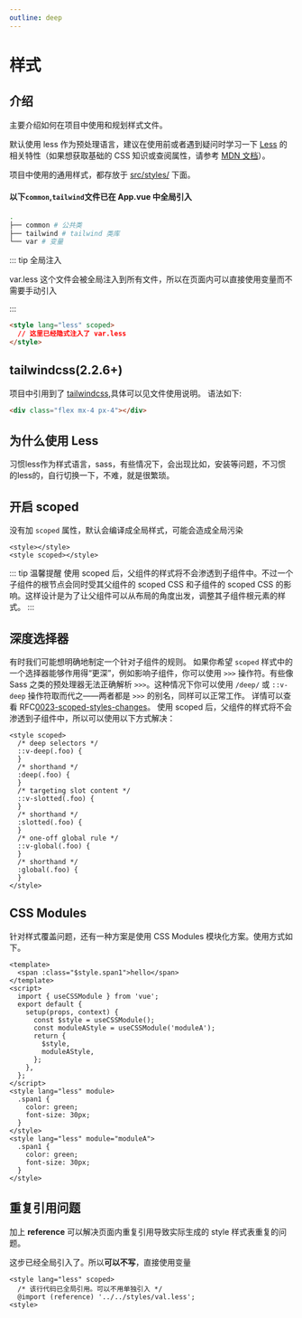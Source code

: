 ```yaml
---
outline: deep
---
```


# 样式

## 介绍

主要介绍如何在项目中使用和规划样式文件。

默认使用 less 作为预处理语言，建议在使用前或者遇到疑问时学习一下 [Less](http://lesscss.org/) 的相关特性（如果想获取基础的 CSS 知识或查阅属性，请参考 [MDN 文档](https://developer.mozilla.org/zh-CN/docs/Web/CSS/Reference)）。

项目中使用的通用样式，都存放于 [src/styles/](https://github.com/benewy/template/tree/main/web/src/styles) 下面。

#### 以下`common`,`tailwind`文件已在 App.vue 中全局引入
```bash
.
├── common # 公共类
├── tailwind # tailwind 类库
└── var # 变量
```

::: tip 全局注入

var.less 这个文件会被全局注入到所有文件，所以在页面内可以直接使用变量而不需要手动引入

:::

```html
<style lang="less" scoped>
  // 这里已经隐式注入了 var.less
</style>
```
## tailwindcss(2.2.6+)
项目中引用到了 [tailwindcss](https://tailwindcss.com/docs),具体可以见文件使用说明。
语法如下:
```html
<div class="flex mx-4 px-4"></div>
```
## 为什么使用 Less
习惯less作为样式语言，sass，有些情况下，会出现比如，安装等问题，不习惯的less的，自行切换一下，不难，就是很繁琐。
## 开启 scoped
没有加 `scoped` 属性，默认会编译成全局样式，可能会造成全局污染
```vue
<style></style>
<style scoped></style>
```
::: tip 温馨提醒
使用 scoped 后，父组件的样式将不会渗透到子组件中。不过一个子组件的根节点会同时受其父组件的 scoped CSS 和子组件的 scoped CSS 的影响。这样设计是为了让父组件可以从布局的角度出发，调整其子组件根元素的样式。
:::
## 深度选择器
有时我们可能想明确地制定一个针对子组件的规则。
如果你希望 `scoped` 样式中的一个选择器能够作用得“更深”，例如影响子组件，你可以使用 `>>>` 操作符。有些像 Sass 之类的预处理器无法正确解析 `>>>`。这种情况下你可以使用 `/deep/` 或 `::v-deep` 操作符取而代之——两者都是 `>>>` 的别名，同样可以正常工作。
详情可以查看 RFC[0023-scoped-styles-changes](https://github.com/vuejs/rfcs/blob/master/active-rfcs/0023-scoped-styles-changes.md)。
使用 scoped 后，父组件的样式将不会渗透到子组件中，所以可以使用以下方式解决：
```vue
<style scoped>
  /* deep selectors */
  ::v-deep(.foo) {
  }
  /* shorthand */
  :deep(.foo) {
  }
  /* targeting slot content */
  ::v-slotted(.foo) {
  }
  /* shorthand */
  :slotted(.foo) {
  }
  /* one-off global rule */
  ::v-global(.foo) {
  }
  /* shorthand */
  :global(.foo) {
  }
</style>
```

## CSS Modules

针对样式覆盖问题，还有一种方案是使用 CSS Modules 模块化方案。使用方式如下。

```vue
<template>
  <span :class="$style.span1">hello</span>
</template>
<script>
  import { useCSSModule } from 'vue';
  export default {
    setup(props, context) {
      const $style = useCSSModule();
      const moduleAStyle = useCSSModule('moduleA');
      return {
        $style,
        moduleAStyle,
      };
    },
  };
</script>
<style lang="less" module>
  .span1 {
    color: green;
    font-size: 30px;
  }
</style>
<style lang="less" module="moduleA">
  .span1 {
    color: green;
    font-size: 30px;
  }
</style>
```

## 重复引用问题

加上 **reference** 可以解决页面内重复引用导致实际生成的 style 样式表重复的问题。

这步已经全局引入了。所以**可以不写**，直接使用变量

```vue
<style lang="less" scoped>
  /* 该行代码已全局引用。可以不用单独引入 */
  @import (reference) '../../styles/val.less';
<style>
```
